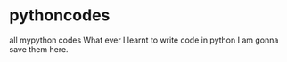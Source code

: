 # pythoncodes
all mypython codes
What ever I learnt to write code in python I am gonna save them here.
